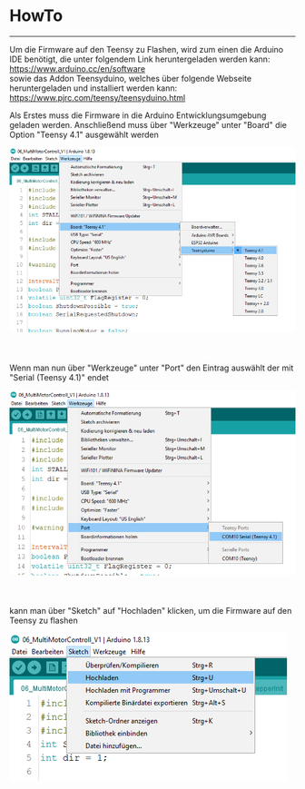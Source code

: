# HowTo
<hr>

Um die Firmware auf den Teensy zu Flashen, wird zum einen die Arduino IDE benötigt, die unter folgendem Link heruntergeladen werden kann: <br>
https://www.arduino.cc/en/software <br>
sowie das Addon Teensyduino, welches über folgende Webseite heruntergeladen und installiert werden kann: <br>
https://www.pjrc.com/teensy/teensyduino.html

Als Erstes muss die Firmware in die Arduino Entwicklungsumgebung geladen werden.
Anschließend muss über "Werkzeuge" unter "Board" die Option "Teensy 4.1" ausgewählt werden

   ![Arduino Settings](https://github.com/AMPrO-3D/Roboterarm/blob/main/blob/Bilder/ArduinoIDEA1.png?raw=true)
<br>
<br>
<br>
<br>
Wenn man nun über "Werkzeuge" unter "Port" den Eintrag auswählt der mit "Serial (Teensy 4.1)" endet

   ![Arduino Settings](https://github.com/AMPrO-3D/Roboterarm/blob/main/blob/Bilder/ArduinoIDEA2.png?raw=true)
<br>
<br>
<br>
<br>
kann man über "Sketch" auf "Hochladen" klicken, um die Firmware auf den Teensy zu flashen

   ![Arduino Settings](https://github.com/AMPrO-3D/Roboterarm/blob/main/blob/Bilder/ArduinoIDEA3.png?raw=true)
